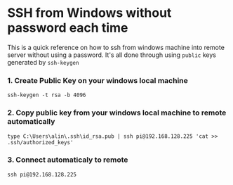 # SSH from Windows without password each time
This is a quick reference on how to ssh from windows machine into remote server without using a password. It's all done through using `public` keys generated by `ssh-keygen` 

### 1. Create Public Key on your windows local machine
```
ssh-keygen -t rsa -b 4096
```

### 2. Copy public key from your windows local machine to remote automatically
```
type C:\Users\alin\.ssh\id_rsa.pub | ssh pi@192.168.128.225 'cat >> .ssh/authorized_keys'
```
### 3. Connect automaticaly to remote 
```
ssh pi@192.168.128.225
```
